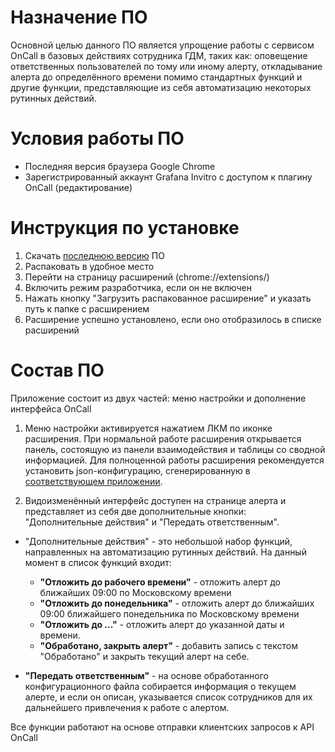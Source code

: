 
# Назначение ПО

Основной целью данного ПО является упрощение работы с сервисом OnCall в базовых действиях сотрудника ГДМ, таких как: оповещение ответственных пользователей по тому или иному алерту, откладывание алерта до определённого времени помимо стандартных функций и другие функции, представляющие из себя автоматизацию некоторых рутинных действий.

# Условия работы ПО

- Последняя версия браузера Google Chrome
- Зарегистрированный аккаунт Grafana Invitro с доступом к плагину OnCall (редактирование)

# Инструкция по установке
1. Скачать [последнюю версию](https://github.com/delka-inv/OnCall-clientApp/releases/latest) ПО 
2. Распаковать в удобное место
3. Перейти на страницу расширений (chrome://extensions/)
4. Включить режим разработчика, если он не включен
5. Нажать кнопку "Загрузить распакованное расширение" и указать путь к папке с расширением
6. Расширение успешно установлено, если оно отобразилось в списке расширений

# Состав ПО
Приложение состоит из двух частей: меню настройки и дополнение интерфейса OnCall

1. Меню настройки активируется нажатием ЛКМ по иконке расширения. При нормальной работе расширения открывается панель, состоящую из панели взаимодействия и таблицы со сводной информацией. Для полноценной работы расширения рекомендуется установить json-конфигурацию, сгенерированную в [соответствующем приложении](https://github.com/delka-inv/OnCall-fileCreator).

2. Видоизменённый интерфейс доступен на странице алерта и представляет из себя две дополнительные кнопки: "Дополнительные действия" и "Передать ответственным".
 - "Дополнительные действия" - это небольшой набор функций, направленных на автоматизацию рутинных действий. На данный момент в список функций входит:
    + **"Отложить до рабочего времени"** - отложить алерт до ближайших 09:00 по Московскому времени
    + **"Отложить до понедельника"** - отложить алерт до ближайших 09:00 ближайшего понедельника по Московскому времени
    + **"Отложить до ..."** - отложить алерт до указанной даты и времени.
    + **"Обработано, закрыть алерт"** - добавить запись с текстом "Обработано" и закрыть текущий алерт на себе.

 - **"Передать ответственным"** - на основе обработанного конфигурационного файла собирается информация о текущем алерте, и если он описан, указывается список сотрудников для их дальнейшего привлечения к работе с алертом.

 Все функции работают на основе отправки клиентских запросов к API OnCall
